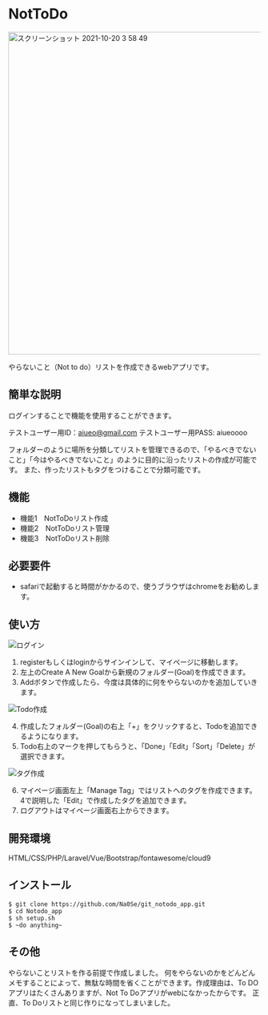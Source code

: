# NotToDo
<img width="644" alt="スクリーンショット 2021-10-20 3 58 49" src="https://user-images.githubusercontent.com/90996828/137974024-fd8193d0-5d02-499b-9134-372ba49737f9.png">

やらないこと（Not to do）リストを作成できるwebアプリです。

## 簡単な説明

ログインすることで機能を使用することができます。

テストユーザー用ID：aiueo@gmail.com
テストユーザー用PASS: aiueoooo

フォルダーのように場所を分類してリストを管理できるので、「やるべきでないこと」「今はやるべきでないこと」のように目的に沿ったリストの作成が可能です。
また、作ったリストもタグをつけることで分類可能です。

## 機能

- 機能1　NotToDoリスト作成
- 機能2　NotToDoリスト管理
- 機能3　NotToDoリスト削除

## 必要要件

- safariで起動すると時間がかかるので、使うブラウザはchromeをお勧めします。

## 使い方

![ログイン](https://user-images.githubusercontent.com/90996828/137984786-fd2cd82b-1179-4a75-98ce-b5f75030a908.gif)

1. registerもしくはloginからサインインして、マイページに移動します。
2. 左上のCreate A New Goalから新規のフォルダー(Goal)を作成できます。
3. Addボタンで作成したら、今度は具体的に何をやらないのかを追加していきます。

![Todo作成](https://user-images.githubusercontent.com/90996828/137985302-a3e7e78b-b3b6-41b9-bcf0-ae148b14015d.gif)

4. 作成したフォルダー(Goal)の右上「+」をクリックすると、Todoを追加できるようになります。
5. Todo右上のマークを押してもらうと、「Done」「Edit」「Sort」「Delete」が選択できます。

![タグ作成](https://user-images.githubusercontent.com/90996828/137985428-c2a414a7-e299-413a-a674-da4f1c54ebcd.gif)

6. マイページ画面左上「Manage Tag」ではリストへのタグを作成できます。4で説明した「Edit」で作成したタグを追加できます。
7. ログアウトはマイページ画面右上からできます。

## 開発環境
HTML/CSS/PHP/Laravel/Vue/Bootstrap/fontawesome/cloud9

## インストール

```
$ git clone https://github.com/Na0Se/git_notodo_app.git
$ cd Notodo_app
$ sh setup.sh
$ ~do anything~
```


## その他

やらないことリストを作る前提で作成しました。
何をやらないのかをどんどんメモすることによって、無駄な時間を省くことができます。作成理由は、To DOアプリはたくさんありますが、Not To Doアプリがwebになかったからです。
正直、To Doリストと同じ作りになってしまいました。

